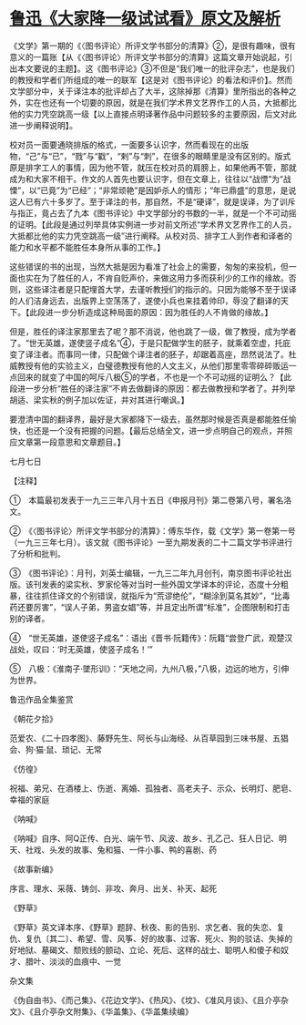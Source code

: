 # [鲁迅《大家降一级试试看》原文及解析](https://www.vrrw.net/wx/7947.html)

《文学》第一期的《〈图书评论〉所评文学书部分的清算》②，是很有趣味，很有意义的一篇账【从《〈图书评论〉所评文学书部分的清算》这篇文章开始说起，引出本文要说的主题】。这《图书评论》③不但是“我们唯一的批评杂志”，也是我们的教授和学者们所组成的唯一的联军【这是对《图书评论》的看法和评价】。然而文学部分中，关于译注本的批评却占了大半，这除掉那《清算》里所指出的各种之外，实在也还有一个切要的原因，就是在我们学术界文艺界作工的人员，大抵都比他的实力凭空跳高一级【以上直接点明译著作品中问题较多的主要原因，后文对此进一步阐释说明】。



校对员一面要通晓排版的格式，一面要多认识字，然而看现在的出版物，“己”与“已”，“戮”与“戳”，“剌”与“刺”，在很多的眼睛里是没有区别的。版式原是排字工人的事情，因为他不管，就压在校对员的肩膀上，如果他再不管，那就成为和大家不相干。作文的人首先也要认识字，但在文章上，往往以“战慓”为“战慄”，以“已竟”为“已经”；“非常顽艳”是因妒杀人的情形；“年已鼎盛”的意思，是说这人已有六十多岁了。至于译注的书，那自然，不是“硬译”，就是误译，为了训斥与指正，竟占去了九本《图书评论》中文学部分的书数的一半，就是一个不可动摇的证明。【此段是通过列举具体实例进一步对前文所述“学术界文艺界作工的人员，大抵都比他的实力凭空跳高一级”进行阐释。从校对员、排字工人到作者和译者的能力和水平都不能胜任本身所从事的工作。】

这些错误的书的出现，当然大抵是因为看准了社会上的需要，匆匆的来投机，但一面也实在为了胜任的人，不肯自贬声价，来做这用力多而获利少的工作的缘故。否则，这些译注者是只配埋首大学，去谨听教授们的指示的。只因为能够不至于误译的人们洁身远去，出版界上空荡荡了，遂使小兵也来挂着帅印，辱没了翻译的天下。【此段进一步分析造成这种局面的原因：因为胜任的人不肯做的缘故。】

但是，胜任的译注家那里去了呢？那不消说，他也跳了一级，做了教授，成为学者了。“世无英雄，遂使竖子成名”④，于是只配做学生的胚子，就乘着空虚，托庇变了译注者。而事同一律，只配做个译注者的胚子，却踞着高座，昂然说法了。杜威教授有他的实验主义，白璧德教授有他的人文主义，从他们那里零零碎碎贩运一点回来的就变了中国的呵斥八极⑤的学者，不也是一个不可动摇的证明么？【此段进一步分析“胜任的译注家”不肯去做翻译的原因：都去做教授和学者了。并列举胡适、梁实秋的例子加以佐证，并对其进行嘲讽。】

要澄清中国的翻译界，最好是大家都降下一级去，虽然那时候是否真是都能胜任愉快，也还是一个没有把握的问题。【最后总结全文，进一步点明自己的观点，并照应文章第一段意思和文章题目。】

七月七日





【注释】

①　本篇最初发表于一九三三年八月十五日《申报月刊》第二卷第八号，署名洛文。

②　《〈图书评论〉所评文学书部分的清算》：傅东华作，载《文学》第一卷第一号（一九三三年七月）。该文就《图书评论》一至九期发表的二十二篇文学书评进行了分析和批判。

③　《图书评论》：月刊，刘英士编辑，一九三二年九月创刊，南京图书评论社出版。该刊发表的梁实秋、罗家伦等对当时一些外国文学译本的评论，态度十分粗暴，往往抓住译文的个别错误，就指斥为“荒谬绝伦”，“糊涂到莫名其妙”，“比毒药还要厉害”，“误人子弟，男盗女娼”等，并且定出所谓“标准”，企图限制和打击别的译者。

④　“世无英雄，遂使竖子成名”：语出《晋书·阮籍传》：阮籍“尝登广武，观楚汉战处，叹曰：‘时无英雄，使竖子成名！’”



⑤　八极：《淮南子·墜形训》：“天地之间，九州八极，”八极，边远的地方，引伸为世界。

鲁迅作品全集鉴赏

《朝花夕拾》

范爱农、《二十四孝图》、藤野先生、阿长与山海经、从百草园到三味书屋、五猖会、狗·猫·鼠、琐记、无常

《仿徨》

祝福、弟兄、在酒楼上、伤逝、离婚、孤独者、高老夫子、示众、长明灯、肥皂、幸福的家庭

《呐喊》

《呐喊》自序、阿Q正传、白光、端午节、风波、故乡、孔乙己、狂人日记、明天、社戏、头发的故事、兔和猫、一件小事、鸭的喜剧、药

《故事新编》

序言、理水、采薇、铸剑、非攻、奔月、出关、补天、起死

《野草》

《野草》英文译本序、《野草》题辞、秋夜、影的告别、求乞者、我的失恋、复仇、复仇〔其二〕、希望、雪、风筝、好的故事、过客、死火、狗的驳诘、失掉的好地狱、墓碣文、颓败线的颤动、立论、死后、这样的战士、聪明人和傻子和奴才、腊叶、淡淡的血痕中、一觉

杂文集

《伪自由书》、《而己集》、《花边文学》、《热风》、《坟》、《准风月谈》、《且介亭杂文》、《且介亭杂文附集》、《华盖集》、《华盖集续编》

